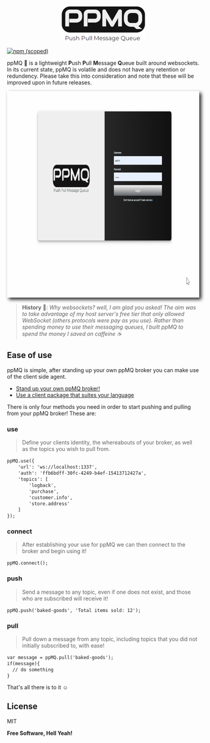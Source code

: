 <p align="center">
 <img height="92" width="219" src="./public/images/logoppmq2.png" />
</p>

[![npm (scoped)](https://img.shields.io/badge/npm-1.0.0-blue)](https://www.npmjs.com/package/ppmq)

ppMQ 💬 is a lightweight **P**ush **P**ull **M**essage **Q**ueue built around websockets. In its current state, ppMQ is volatile and does not have any retention or redundency. Please take this into consideration and note that these will be improved upon in future releases. 

<p align="center">
 <img height="540" width="810" src="./doc/images/ppmq-example.gif" style="-webkit-filter: drop-shadow(5px 5px 5px #222); filter: drop-shadow(5px 5px 5px #222);" />
</p>


 > __History__ 🏺: *Why websockets? well, I am glad you asked! The aim was to take advantage of my host server's free tier that only allowed WebSocket (others protocols were pay as you use). Rather than spending money to use their messaging queues, I built ppMQ to spend the money I saved on caffeine ☕*

## Ease of use
ppMQ is simple, after standing up your own ppMQ broker you can make use of the client side agent. 

- [Stand up your own ppMQ broker!](./doc/readme/ppmqBroker.md)
- [Use a client package that suites your language](./doc/readme/ppmqClient.mq)

There is only four methods you need in order to start pushing and pulling from your ppMQ broker!
These are:

### use
> Define your clients identity, the whereabouts of your broker, as well as the topics you wish to pull from.
```
ppMQ.use({
    'url': 'ws://localhost:1337',
    'auth': 'ffb6bdff-30fc-4249-b4ef-15413712427a',
    'topics': [
        'logback',
        'purchase',
        'customer.info',
        'store.address'
    ]
});
```

### connect
> After establishing your use for ppMQ we can then connect to the broker and begin using it!
```
ppMQ.connect();
```

### push
> Send a message to any topic, even if one does not exist, and those who are subscribed will receive it! 
```
ppMQ.push('baked-goods', 'Total items sold: 12');
```

### pull
> Pull down a message from any topic, including topics that you did not initially subscribed to, with ease! 
```
var message = ppMQ.pull('baked-goods');
if(message){
  // do something
}
```


That's all there is to it ☺️

## License

MIT

**Free Software, Hell Yeah!**

